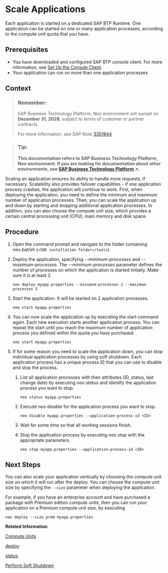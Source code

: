 <!-- loio745781b3ddb24c8a9670aff28cf09e36 -->

# Scale Applications

Each application is started on a dedicated SAP BTP Runtime. One application can be started on one or many application processes, according to the compute unit quota that you have.



## Prerequisites

-   You have downloaded and configured SAP BTP console client. For more information, see [Set Up the Console Client](../30-development-neo/set-up-the-console-client-7613dee.md).
-   Your application can run on more than one application processes



## Context

> ### Remember:  
> SAP Business Technology Platform, Neo environment will sunset on **December 31, 2028**, subject to terms of customer or partner contracts.
> 
> For more information, see SAP Note [3351844](https://launchpad.support.sap.com/#/notes/3351844).

> ### Tip:  
> **This documentation refers to SAP Business Technology Platform, Neo environment. If you are looking for documentation about other environments, see [SAP Business Technology Platform](https://help.sap.com/viewer/65de2977205c403bbc107264b8eccf4b/Cloud/en-US/6a2c1ab5a31b4ed9a2ce17a5329e1dd8.html "SAP Business Technology Platform (SAP BTP) is an integrated offering comprised of four technology portfolios: database and data management, application development and integration, analytics, and intelligent technologies. The platform offers users the ability to turn data into business value, compose end-to-end business processes, and build and extend SAP applications quickly.") :arrow_upper_right:.**

Scaling an application ensures its ability to handle more requests, if necessary. Scalability also provides failover capabilities - if one application process crashes, the application will continue to work. First, when deploying the application, you need to define the minimum and maximum number of application processes. Then, you can scale the application up and down by starting and stopping additional application processes. In addition, you can also choose the compute unit size, which provides a certain central processing unit \(CPU\), main memory and disk space.



## Procedure

1.  Open the command prompt and navigate to the folder containing neo.bat/sh \(`<SDK installation folder>/tools`\).

2.  Deploy the application, specifying *\--minimum-processes* and *\--maximum-processes*. The *\--minimum-processes* parameter defines the number of processes on which the application is started initially. Make sure it is at least 2.

    ```
    neo deploy myapp.properties --minimum-processes 2 --maximum-processes 5 
    ```

3.  Start the application. It will be started on 2 application processes.

    ```
    neo start myapp.properties 
    ```

4.  You can now scale the application up by executing the start command again. Each new execution starts another application process. You can repeat the start until you reach the maximum number of application process you defined within the quota you have purchased.

    ```
    neo start myapp.properties 
    ```

5.  If for some reason you need to scale the application down, you can stop individual application processes by using soft shutdown. Each application process has a unique process ID that you can use to disable and stop the process.

    1.  List all application processes with their attributes \(ID, status, last change date\) by executing *neo status* and identify the application process you want to stop.

        ```
        neo status myapp.properties 
        ```

    2.  Execute *neo disable* for the application process you want to stop.

        ```
        neo disable myapp.properties --application-process-id <ID>
        ```

    3.  Wait for some time so that all working sessions finish.

    4.  Stop the application process by executing *neo stop* with the appropriate parameters.

        ```
        neo stop myapp.properties --application-process-id <ID>
        ```





## Next Steps

You can also scale your application vertically by choosing the compute unit size on which it will run after the deploy. You can choose the compute unit size by specifying the `--size` parameter when deploying the application.

For example, if you have an enterprise account and have purchased a package with Premium edition compute units, then you can run your application on a Premium compute unit size, by executing

```
neo deploy --size prem myapp.properties
```

**Related Information**  


[Compute Units](../30-development-neo/compute-units-7612fba.md)

[deploy](deploy-937db4f.md "Deploying an application publishes it to SAP BTP. Use the optional parameters to make some specific configurations of the deployed application.")

[status](status-d4f6592.md "You can check the current status of an application or application process. The command lists all application processes with their IDs, state, last change date sorted chronologically, and runtime information.")

[Perform Soft Shutdown](perform-soft-shutdown-17e8e96.md "Soft shutdown enables an operator to stop an application or application process in a way that no data is lost. Using soft shutdown gives sufficient time to finish serving end user requests or background jobs.")


